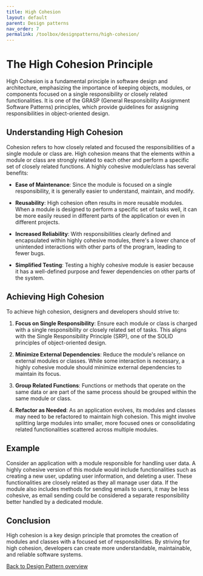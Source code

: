 ```yaml
---
title: High Cohesion
layout: default
parent: Design patterns
nav_order: 7
permalink: /toolbox/designpatterns/high-cohesion/
---
```


# The High Cohesion Principle

High Cohesion is a fundamental principle in software design and architecture, emphasizing the importance of keeping objects, modules, or components focused on a single responsibility or closely related functionalities. It is one of the GRASP (General Responsibility Assignment Software Patterns) principles, which provide guidelines for assigning responsibilities in object-oriented design.

## Understanding High Cohesion

Cohesion refers to how closely related and focused the responsibilities of a single module or class are. High cohesion means that the elements within a module or class are strongly related to each other and perform a specific set of closely related functions. A highly cohesive module/class has several benefits:

- **Ease of Maintenance**: Since the module is focused on a single responsibility, it is generally easier to understand, maintain, and modify.

- **Reusability**: High cohesion often results in more reusable modules. When a module is designed to perform a specific set of tasks well, it can be more easily reused in different parts of the application or even in different projects.

- **Increased Reliability**: With responsibilities clearly defined and encapsulated within highly cohesive modules, there's a lower chance of unintended interactions with other parts of the program, leading to fewer bugs.

- **Simplified Testing**: Testing a highly cohesive module is easier because it has a well-defined purpose and fewer dependencies on other parts of the system.

## Achieving High Cohesion

To achieve high cohesion, designers and developers should strive to:

1. **Focus on Single Responsibility**: Ensure each module or class is charged with a single responsibility or closely related set of tasks. This aligns with the Single Responsibility Principle (SRP), one of the SOLID principles of object-oriented design.

2. **Minimize External Dependencies**: Reduce the module's reliance on external modules or classes. While some interaction is necessary, a highly cohesive module should minimize external dependencies to maintain its focus.

3. **Group Related Functions**: Functions or methods that operate on the same data or are part of the same process should be grouped within the same module or class.

4. **Refactor as Needed**: As an application evolves, its modules and classes may need to be refactored to maintain high cohesion. This might involve splitting large modules into smaller, more focused ones or consolidating related functionalities scattered across multiple modules.

## Example

Consider an application with a module responsible for handling user data. A highly cohesive version of this module would include functionalities such as creating a new user, updating user information, and deleting a user. These functionalities are closely related as they all manage user data. If the module also includes methods for sending emails to users, it may be less cohesive, as email sending could be considered a separate responsibility better handled by a dedicated module.

## Conclusion

High cohesion is a key design principle that promotes the creation of modules and classes with a focused set of responsibilities. By striving for high cohesion, developers can create more understandable, maintainable, and reliable software systems.

[Back to Design Pattern overview](./README.md)
